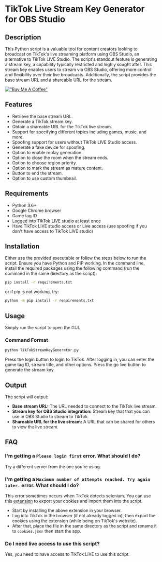 # TikTok Live Stream Key Generator for OBS Studio

## Description
This Python script is a valuable tool for content creators looking to broadcast on TikTok's live streaming platform using OBS Studio, an alternative to TikTok LIVE Studio. The script's standout feature is generating a stream key, a capability typically restricted and highly sought after. This stream key enables users to stream via OBS Studio, offering more control and flexibility over their live broadcasts. Additionally, the script provides the base stream URL and a shareable URL for the stream.

[!["Buy Me A Coffee"](https://www.buymeacoffee.com/assets/img/custom_images/orange_img.png)](https://buymeacoffee.com/loukious)


## Features
- Retrieve the base stream URL.
- Generate a TikTok stream key.
- Obtain a shareable URL for the TikTok live stream.
- Support for specifying different topics including games, music, and more.
- Spoofing support for users without TikTok LIVE Studio access.
- Generate a fake device for spoofing.
- Option to enable replay generation.
- Option to close the room when the stream ends.
- Option to choose region priority.
- Option to mark the stream as mature content.
- Button to end the stream.
- Option to use custom thumbnail.

## Requirements
- Python 3.6+
- Google Chrome browser
- Game tag ID
- Logged into TikTok LIVE studio at least once
- Have TikTok LIVE studio access or Live access (use spoofing if you don't have access to TikTok LIVE studio)

## Installation
Either use the provided executable or follow the steps below to run the script.
Ensure you have Python and PIP working.
In the command line, install the required packages using the following command (run the command in the same directory as the script):
```bash
pip install -r requirements.txt
```
or if pip is not working, try:
```bash
python -m pip install -r requirements.txt
```

## Usage
Simply run the script to open the GUI.

### Command Format
```bash
python TikTokStreamKeyGenerator.py
```

Press the login button to login to TikTok. After logging in, you can enter the game tag ID, stream title, and other options. Press the go live button to generate the stream key.

## Output

The script will output:
- **Base stream URL:** The URL needed to connect to the TikTok live stream.
- **Stream key for OBS Studio integration:** Stream key that that you can use in OBS Studio to stream to TikTok.
- **Shareable URL for the live stream:** A URL that can be shared for others to view the live stream.

## FAQ
### I'm getting a `Please login first` error. What should I do?
Try a different server from the one you're using.
### I'm getting a `Maximum number of attempts reached. Try again later.` error. What should I do?
This error sometimes occurs when TikTok detects selenium. You can use this [extension](https://chromewebstore.google.com/detail/export-cookie-json-file-f/nmckokihipjgplolmcmjakknndddifde) to export your cookies and import them into the script.
- Start by installing the above extension in your browser.
- Log into TikTok in the browser (if not already logged in), then export the cookies using the extension (while being on TikTok's website). 
- After that, place the file in the same directory as the script and rename it to `cookies.json` then start the app.
### Do I need live access to use this script?
Yes, you need to have access to TikTok LIVE to use this script.